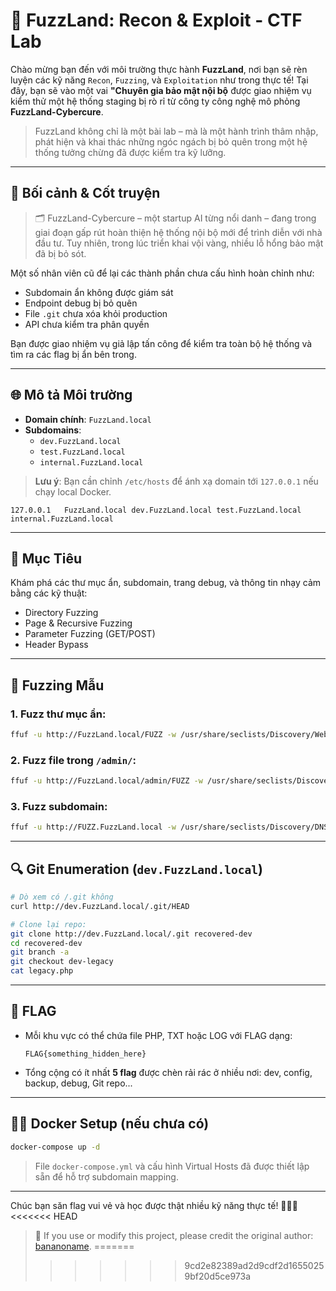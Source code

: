 ﻿# 🧪 FuzzLand: Recon & Exploit - CTF Lab

Chào mừng bạn đến với môi trường thực hành **FuzzLand**, nơi bạn sẽ rèn luyện các kỹ năng `Recon`, `Fuzzing`, và `Exploitation` như trong thực tế!
Tại đây, bạn sẽ vào một vai **"Chuyên gia bảo mật nội bộ** được giao nhiệm vụ kiểm thử một hệ thống staging bị rò rỉ từ công ty công nghệ mô phỏng **FuzzLand-Cybercure**.

> FuzzLand không chỉ là một bài lab – mà là một hành trình thâm nhập, phát hiện và khai thác những ngóc ngách bị bỏ quên trong một hệ thống tưởng chừng đã được kiểm tra kỹ lưỡng.
---
## 🧠 Bối cảnh & Cốt truyện

> 🗂️ FuzzLand-Cybercure – một startup AI từng nổi danh – đang trong giai đoạn gấp rút hoàn thiện hệ thống nội bộ mới để trình diễn với nhà đầu tư. Tuy nhiên, trong lúc triển khai vội vàng, nhiều lỗ hổng bảo mật đã bị bỏ sót.

Một số nhân viên cũ để lại các thành phần chưa cấu hình hoàn chỉnh như:
- Subdomain ẩn không được giám sát
- Endpoint debug bị bỏ quên
- File `.git` chưa xóa khỏi production
- API chưa kiểm tra phân quyền

Bạn được giao nhiệm vụ giả lập tấn công để kiểm tra toàn bộ hệ thống và tìm ra các flag bị ẩn bên trong.

---

## 🌐 Mô tả Môi trường

- **Domain chính**: `FuzzLand.local`
- **Subdomains**: 
  - `dev.FuzzLand.local`
  - `test.FuzzLand.local`
  - `internal.FuzzLand.local`

> **Lưu ý**: Bạn cần chỉnh `/etc/hosts` để ánh xạ domain tới `127.0.0.1` nếu chạy local Docker.

```
127.0.0.1   FuzzLand.local dev.FuzzLand.local test.FuzzLand.local internal.FuzzLand.local
```

---

## 🎯 Mục Tiêu

Khám phá các thư mục ẩn, subdomain, trang debug, và thông tin nhạy cảm bằng các kỹ thuật:

- Directory Fuzzing
- Page & Recursive Fuzzing
- Parameter Fuzzing (GET/POST)
- Header Bypass

---

## 📁 Fuzzing Mẫu

### 1. Fuzz thư mục ẩn:

```bash
ffuf -u http://FuzzLand.local/FUZZ -w /usr/share/seclists/Discovery/Web-Content/directory-list-2.3-medium.txt -mc all
```

### 2. Fuzz file trong `/admin/`:

```bash
ffuf -u http://FuzzLand.local/admin/FUZZ -w /usr/share/seclists/Discovery/Web-Content/common.txt -mc all
```

### 3. Fuzz subdomain:

```bash
ffuf -u http://FUZZ.FuzzLand.local -w /usr/share/seclists/Discovery/DNS/subdomains-top1million-110000.txt -H "Host: FUZZ.FuzzLand.local" -fs 0
```

---

## 🔍 Git Enumeration (`dev.FuzzLand.local`)

```bash
# Dò xem có /.git không
curl http://dev.FuzzLand.local/.git/HEAD

# Clone lại repo:
git clone http://dev.FuzzLand.local/.git recovered-dev
cd recovered-dev
git branch -a
git checkout dev-legacy
cat legacy.php
```

---

## 🚩 FLAG

- Mỗi khu vực có thể chứa file PHP, TXT hoặc LOG với FLAG dạng:
  ```
  FLAG{something_hidden_here}
  ```

- Tổng cộng có ít nhất **5 flag** được chèn rải rác ở nhiều nơi: dev, config, backup, debug, Git repo...

---

## 👨‍💻 Docker Setup (nếu chưa có)

```bash
docker-compose up -d
```

> File `docker-compose.yml` và cấu hình Virtual Hosts đã được thiết lập sẵn để hỗ trợ subdomain mapping.

---

Chúc bạn săn flag vui vẻ và học được thật nhiều kỹ năng thực tế! 🕵️‍♂️🧠
<<<<<<< HEAD


> 📢 If you use or modify this project, please credit the original author: [bananoname](https://github.com/[your-username]/[repo-name]).
=======
>>>>>>> 9cd2e82389ad2d9cdf2d16550259bf20d5ce973a
